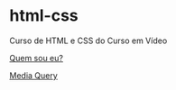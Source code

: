 # html-css
 Curso de HTML e CSS do Curso em Vídeo

<a href="https://gabrielbuttendorf.github.io/html-css/desafios/d005/">Quem sou eu?</a>

<a href="https://gabrielbuttendorf.github.io/html-css/exercicios/ex026/mq005/index.html">Media Query</a>